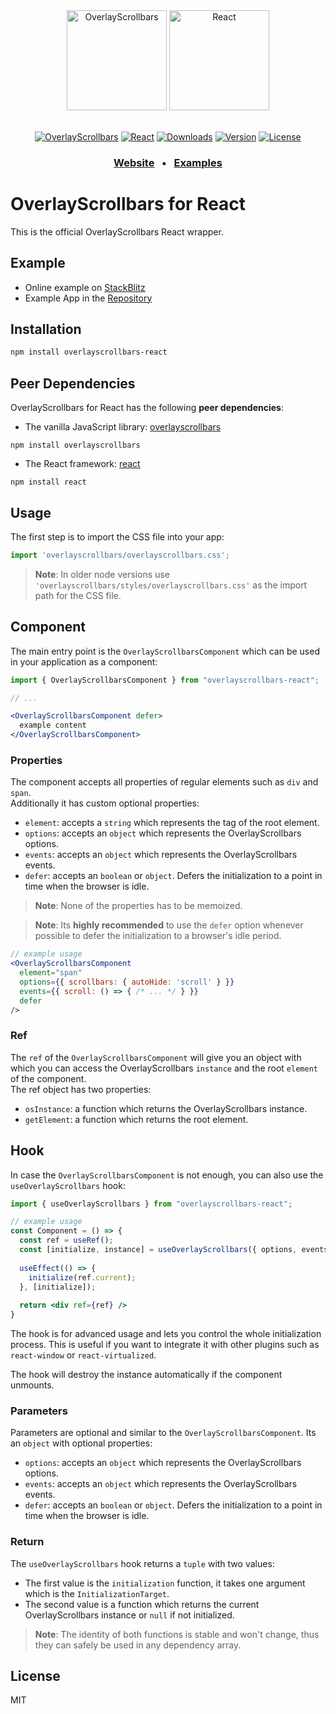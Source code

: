<div align="center">
  <a href="https://kingsora.github.io/OverlayScrollbars"><img src="https://raw.githubusercontent.com/KingSora/OverlayScrollbars/master/logo/logo.png" width="160" height="160" alt="OverlayScrollbars"></a>
  <a href="https://reactjs.org"><img src="https://raw.githubusercontent.com/KingSora/OverlayScrollbars/master/packages/overlayscrollbars-react/logo.svg" width="160" height="160" alt="React"></a>
</div>
<br />
<div align="center">

  [![OverlayScrollbars](https://img.shields.io/badge/OverlayScrollbars-%5E2.0.0-338EFF?style=flat-square)](https://github.com/KingSora/OverlayScrollbars)
  [![React](https://img.shields.io/badge/React-%3E=16.8.0-61DAFB?style=flat-square&logo=React)](https://github.com/facebook/react/)
  [![Downloads](https://img.shields.io/npm/dt/overlayscrollbars-react.svg?style=flat-square)](https://www.npmjs.com/package/overlayscrollbars-react)
  [![Version](https://img.shields.io/npm/v/overlayscrollbars-react.svg?style=flat-square)](https://www.npmjs.com/package/overlayscrollbars-react)
  [![License](https://img.shields.io/github/license/kingsora/overlayscrollbars.svg?style=flat-square)](#)

</div>
<h3 align="center">
  <a href="https://kingsora.github.io/OverlayScrollbars">Website</a>
  &nbsp;&nbsp;&bull;&nbsp;&nbsp;
  <a href="https://kingsora.github.io/OverlayScrollbars/examples">Examples</a>
</h3>

# OverlayScrollbars for React

This is the official OverlayScrollbars React wrapper.

## Example

- Online example on [StackBlitz](https://stackblitz.com/edit/overlayscrollbars-react)
- Example App in the [Repository](https://github.com/KingSora/OverlayScrollbars/tree/master/examples/react)

## Installation

```sh
npm install overlayscrollbars-react
```

## Peer Dependencies

OverlayScrollbars for React has the following **peer dependencies**:

- The vanilla JavaScript library: [overlayscrollbars](https://www.npmjs.com/package/overlayscrollbars)

```
npm install overlayscrollbars
```

- The React framework: [react](https://www.npmjs.com/package/react)

```
npm install react
```

## Usage

The first step is to import the CSS file into your app:
```ts
import 'overlayscrollbars/overlayscrollbars.css';
```

> __Note__: In older node versions use `'overlayscrollbars/styles/overlayscrollbars.css'` as the import path for the CSS file.

## Component

The main entry point is the `OverlayScrollbarsComponent` which can be used in your application as a component:

```jsx
import { OverlayScrollbarsComponent } from "overlayscrollbars-react";

// ...

<OverlayScrollbarsComponent defer>
  example content
</OverlayScrollbarsComponent>
```

### Properties

The component accepts all properties of regular elements such as `div` and `span`.  
Additionally it has custom optional properties:

- `element`: accepts a `string` which represents the tag of the root element.
- `options`: accepts an `object` which represents the OverlayScrollbars options.
- `events`: accepts an `object` which represents the OverlayScrollbars events.
- `defer`: accepts an `boolean` or `object`. Defers the initialization to a point in time when the browser is idle.

> __Note__: None of the properties has to be memoized.

> __Note__: Its **highly recommended** to use the `defer` option whenever possible to defer the initialization to a browser's idle period.

```jsx
// example usage
<OverlayScrollbarsComponent
  element="span"
  options={{ scrollbars: { autoHide: 'scroll' } }}
  events={{ scroll: () => { /* ... */ } }}
  defer
/>
```

### Ref

The `ref` of the `OverlayScrollbarsComponent` will give you an object with which you can access the OverlayScrollbars `instance` and the root `element` of the component.  
The ref object has two properties:

- `osInstance`: a function which returns the OverlayScrollbars instance.
- `getElement`: a function which returns the root element.

## Hook

In case the `OverlayScrollbarsComponent` is not enough, you can also use the `useOverlayScrollbars` hook:

```jsx
import { useOverlayScrollbars } from "overlayscrollbars-react";

// example usage
const Component = () => {
  const ref = useRef();
  const [initialize, instance] = useOverlayScrollbars({ options, events, defer });
  
  useEffect(() => {
    initialize(ref.current);
  }, [initialize]);
  
  return <div ref={ref} />
}
```

The hook is for advanced usage and lets you control the whole initialization process. This is useful if you want to integrate it with other plugins such as `react-window` or `react-virtualized`.

The hook will destroy the instance automatically if the component unmounts.

### Parameters

Parameters are optional and similar to the `OverlayScrollbarsComponent`.
Its an `object` with optional properties:

- `options`: accepts an `object` which represents the OverlayScrollbars options.
- `events`: accepts an `object` which represents the OverlayScrollbars events.
- `defer`: accepts an `boolean` or `object`. Defers the initialization to a point in time when the browser is idle.

### Return

The `useOverlayScrollbars` hook returns a `tuple` with two values:

- The first value is the `initialization` function, it takes one argument which is the `InitializationTarget`.
- The second value is a function which returns the current OverlayScrollbars instance or `null` if not initialized.

> __Note__: The identity of both functions is stable and won't change, thus they can safely be used in any dependency array.

## License

MIT
